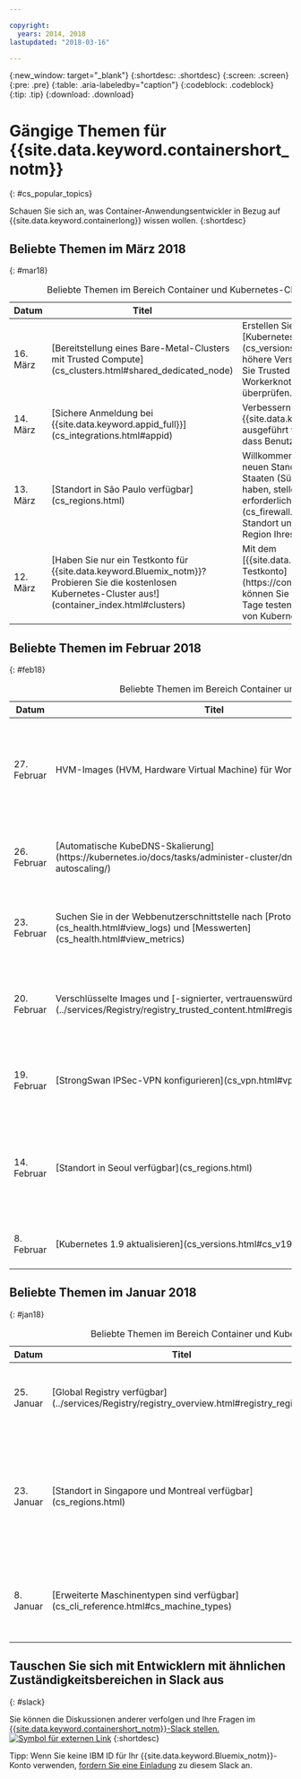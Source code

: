 ```yaml
---

copyright:
  years: 2014, 2018
lastupdated: "2018-03-16"

---
```


{:new_window: target="_blank"}
{:shortdesc: .shortdesc}
{:screen: .screen}
{:pre: .pre}
{:table: .aria-labeledby="caption"}
{:codeblock: .codeblock}
{:tip: .tip}
{:download: .download}


# Gängige Themen für {{site.data.keyword.containershort_notm}}
{: #cs_popular_topics}

Schauen Sie sich an, was Container-Anwendungsentwickler in Bezug auf {{site.data.keyword.containerlong}} wissen wollen.
{:shortdesc}

## Beliebte Themen im März 2018
{: #mar18}

<table summary="Die Tabelle zeigt beliebte Themen. Die Zeilen sind von links nach rechts zu lesen. In Spalte 1 finden Sie das Datum, den Titel der Funktion in Zeile 2 und eine Beschreibung in Zeile 3.">
<caption>Beliebte Themen im Bereich Container und Kubernetes-Cluster im Februar 2018</caption>
<thead>
<th>Datum</th>
<th>Titel</th>
<th>Beschreibung</th>
</thead>
<tbody>
<tr>
<td> 16. März</td>
<td>[Bereitstellung eines Bare-Metal-Clusters mit Trusted Compute](cs_clusters.html#shared_dedicated_node)</td>
<td>Erstellen Sie ein Bare-Metal-Cluster, das [Kubernetes Version 1.9](cs_versions.html#cs_v19) oder eine höhere Version ausführt und aktivieren Sie Trusted Compute, um Ihre Workerknoten auf Manipulation zu überprüfen. </td>
</tr>
<tr>
<td>14. März</td>
<td>[Sichere Anmeldung bei {{site.data.keyword.appid_full}}](cs_integrations.html#appid)</td>
<td>Verbessern Sie Ihre Apps, die in {{site.data.keyword.containershort_notm}} ausgeführt werden, in dem Sie verlangen, dass Benutzer sich anmelden.</td>
</tr>
<tr>
<td>13. März</td>
<td>[Standort in São Paulo verfügbar](cs_regions.html)</td>
<td>Willkommen in São Paulo, Brasilien, dem neuen Standort in der Regtion 'Vereinigte Staaten (Süden)'. Wenn Sie eine Firewall haben, stellen Sie sicher, dass Sie [die erforderlichen Firewall-Ports](cs_firewall.html#firewall) für diesen Standort und die anderen Standorte in der Region Ihres Clusters öffnen. </td>
</tr>
<tr>
<td>12. März</td>
<td>[Haben Sie nur ein Testkonto für {{site.data.keyword.Bluemix_notm}}? Probieren Sie die kostenlosen Kubernetes-Cluster aus!](container_index.html#clusters)</td>
<td>Mit dem [{{site.data.keyword.Bluemix_notm}}-Testkonto](https://console.bluemix.net/registration/) können Sie 1 kostenlosen Cluster für 21 Tage testen und das Leistungsspektrum von Kubernetes ausprobieren. </td>
</tr>
</tbody></table>

## Beliebte Themen im Februar 2018
{: #feb18}

<table summary="Die Tabelle zeigt beliebte Themen. Die Zeilen sind von links nach rechts zu lesen. In Spalte 1 finden Sie das Datum, den Titel der Funktion in Zeile 2 und eine Beschreibung in Zeile 3.">
<caption>Beliebte Themen im Bereich Container und Kubernetes-Cluster im Februar 2018</caption>
<thead>
<th>Datum</th>
<th>Titel</th>
<th>Beschreibung</th>
</thead>
<tbody>
<tr>
<td>27. Februar</td>
<td>HVM-Images (HVM, Hardware Virtual Machine) für Workerknoten</td>
<td>Erhöhen Sie die E/A-Leistung für Ihre Arbeitslast mit HVM-Images. Aktivieren Sie sie auf jedem vorhandenen Workerknoten mit dem [Befehl](cs_cli_reference.html#cs_worker_reload) `bx cs worker-reload` oder mit dem [Befehl](cs_cli_reference.html#cs_worker_update) `bx cs worker-update`.</td>
</tr>
<tr>
<td>26. Februar</td>
<td>[Automatische KubeDNS-Skalierung](https://kubernetes.io/docs/tasks/administer-cluster/dns-horizontal-autoscaling/)</td>
<td>KubeDNS führt nun eine Skalierung mit Ihrem Cluster aus, wenn dieser größer wird. Sie können die Skalierungsfaktoren anpassen, indem Sie den folgenden Befehl verwenden: `kubectl -n kube-system edit cm kube-dns-autoscaler`.</td>
</tr>
<tr>
<td>23. Februar</td>
<td>Suchen Sie in der Webbenutzerschnittstelle nach [Protokollierung](cs_health.html#view_logs) und [Messwerten](cs_health.html#view_metrics)</td>
<td>Sie können Protokolle und Messwerte mit einer verbesserten Webbenutzerschnittstelle bequem in Ihrem Cluster und seinen Komponenten anzeigen. Auf der Detailseite des Clusters finden Sie Informationen zum Zugriff. </td>
</tr>
<tr>
<td>20. Februar</td>
<td>Verschlüsselte Images und [-signierter, vertrauenswürdiger Inhalt](../services/Registry/registry_trusted_content.html#registry_trustedcontent)</td>
<td>In {{site.data.keyword.registryshort_notm}} können Sie Images signieren und verschlüsseln, um deren Integrität zu gewährleisten, wenn sie in Ihrem Registry-Namensbereich gespeichert werden. Erstellen Sie Container, die nur vertrauenswürdigen Inhalt aufweisen.</td>
</tr>
<tr>
<td>19. Februar</td>
<td>[StrongSwan IPSec-VPN konfigurieren](cs_vpn.html#vpn-setup)</td>
<td>Stellen Sie schnell das StrongSwan IPSec-VPN-Helm-Diagramm bereit, um eine sichere Verbindung ohne Vyatta zu Ihrem {{site.data.keyword.containershort_notm}}-Cluster in Ihrem Rechenzentrum vor Ort herzustellen. </td>
</tr>
<tr>
<td>14. Februar</td>
<td>[Standort in Seoul verfügbar](cs_regions.html)</td>
<td>Gerade rechtzeitig für Olympia wird ein Kubernetes-Cluster in Seoul in der Region 'Asien-Pazifik (Norden)' bereitgestellt. Wenn Sie eine Firewall haben, stellen Sie sicher, dass Sie [die erforderlichen Firewall-Ports](cs_firewall.html#firewall) für diesen Standort und die anderen Standorte in der Region Ihres Clusters öffnen. </td>
</tr>
<tr>
<td>8. Februar</td>
<td>[Kubernetes 1.9 aktualisieren](cs_versions.html#cs_v19)</td>
<td>Überprüfen Sie die Änderungen, die an Ihren Clustern vorgenommen werden müssen, bevor Sie Kubernetes 1.9 aktualisieren.</td>
</tr>
</tbody></table>

## Beliebte Themen im Januar 2018
{: #jan18}

<table summary="Die Tabelle zeigt beliebte Themen. Die Zeilen sind von links nach rechts zu lesen. In Spalte 1 finden Sie das Datum, den Titel der Funktion in Zeile 2 und eine Beschreibung in Zeile 3.">
<caption>Beliebte Themen im Bereich Container und Kubernetes-Cluster im Januar 2018</caption>
<thead>
<th>Datum</th>
<th>Titel</th>
<th>Beschreibung</th>
</thead>
<tbody>
<td>25. Januar</td>
<td>[Global Registry verfügbar](../services/Registry/registry_overview.html#registry_regions)</td>
<td>Mit {{site.data.keyword.registryshort_notm}} können Sie die globale Registry `registry.bluemix.net` verwenden, um von IBM bereitgestellte öffentliche Images zu extrahieren. </td>
</tr>
<tr>
<td>23. Januar</td>
<td>[Standort in Singapore und Montreal verfügbar](cs_regions.html)</td>
<td>Singapore und Montreal sind Standorte, die in den {{site.data.keyword.containershort_notm}}-Regionen 'Asien-Pazifik (Norden)' und 'Vereinigte Staaten (Osten)' verfügbar sind. Wenn Sie eine Firewall haben, stellen Sie sicher, dass Sie [die erforderlichen Firewall-Ports](cs_firewall.html#firewall) für diese Standorte und die anderen Standorte in der betreffenden Region Ihres Clusters öffnen. </td>
</tr>
<tr>
<td>8. Januar</td>
<td>[Erweiterte Maschinentypen sind verfügbar](cs_cli_reference.html#cs_machine_types)</td>
<td>Die Maschinentypen der Serie 2 umfassen lokalen SSD-Speicher und Plattenverschlüsselung. [Migrieren Sie Ihre Arbeitslast](cs_cluster_update.html#machine_type) auf diese Maschinentypen, um die Leistung und Stabilität zu verbessern.</td>
</tr>
</tbody></table>

## Tauschen Sie sich mit Entwicklern mit ähnlichen Zuständigkeitsbereichen in Slack aus
{: #slack}

Sie können die Diskussionen anderer verfolgen und Ihre Fragen im [{{site.data.keyword.containershort_notm}}-Slack stellen. ![Symbol für externen Link](../icons/launch-glyph.svg "Symbol für externen Link")](https://ibm-container-service.slack.com)
{:shortdesc}

Tipp: Wenn Sie keine IBM ID für Ihr {{site.data.keyword.Bluemix_notm}}-Konto verwenden, [fordern Sie eine Einladung](https://bxcs-slack-invite.mybluemix.net/) zu diesem Slack an.
